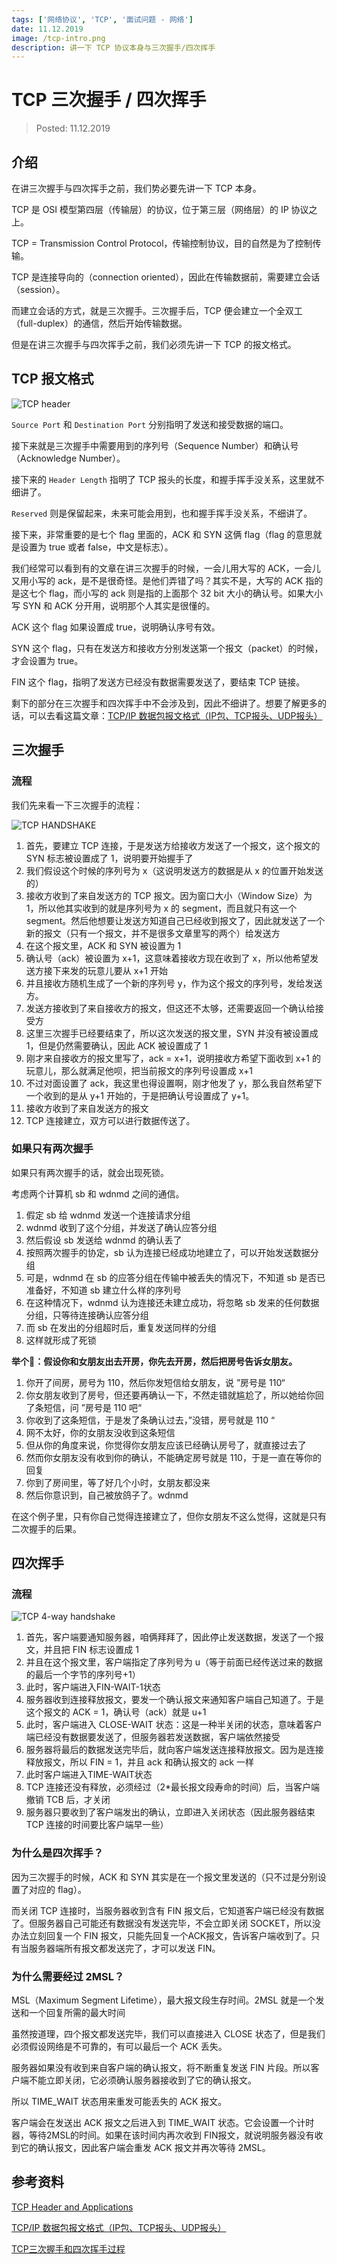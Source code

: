```yaml
---
tags: ['网络协议', 'TCP', '面试问题 - 网络']
date: 11.12.2019
image: /tcp-intro.png
description: 讲一下 TCP 协议本身与三次握手/四次挥手
---
```


# TCP 三次握手 / 四次挥手

> Posted: 11.12.2019

<Tag />

## 介绍

在讲三次握手与四次挥手之前，我们势必要先讲一下 TCP 本身。

TCP 是 OSI 模型第四层（传输层）的协议，位于第三层（网络层）的 IP 协议之上。

TCP = Transmission Control Protocol，传输控制协议，目的自然是为了控制传输。

TCP 是连接导向的（connection oriented），因此在传输数据前，需要建立会话（session）。

而建立会话的方式，就是三次握手。三次握手后，TCP 便会建立一个全双工（full-duplex）的通信，然后开始传输数据。

但是在讲三次握手与四次挥手之前，我们必须先讲一下 TCP 的报文格式。

## TCP 报文格式

![TCP header](/tcp-header.png)

`Source Port` 和 `Destination Port` 分别指明了发送和接受数据的端口。

接下来就是三次握手中需要用到的序列号（Sequence Number）和确认号（Acknowledge Number）。

接下来的 `Header Length` 指明了 TCP 报头的长度，和握手挥手没关系，这里就不细讲了。

`Reserved` 则是保留起来，未来可能会用到，也和握手挥手没关系，不细讲了。

接下来，非常重要的是七个 flag 里面的，ACK 和 SYN 这俩 flag（flag 的意思就是设置为 true 或者 false，中文是标志）。

我们经常可以看到有的文章在讲三次握手的时候，一会儿用大写的 ACK，一会儿又用小写的 ack，是不是很奇怪。是他们弄错了吗？其实不是，大写的 ACK 指的是这七个 flag，而小写的 ack 则是指的上面那个 32 bit 大小的确认号。如果大小写 SYN 和 ACK 分开用，说明那个人其实是很懂的。

ACK 这个 flag 如果设置成 true，说明确认序号有效。

SYN 这个 flag，只有在发送方和接收方分别发送第一个报文（packet）的时候，才会设置为 true。

FIN 这个 flag，指明了发送方已经没有数据需要发送了，要结束 TCP 链接。

剩下的部分在三次握手和四次挥手中不会涉及到，因此不细讲了。想要了解更多的话，可以去看这篇文章：[TCP/IP 数据包报文格式（IP包、TCP报头、UDP报头）](https://blog.51cto.com/lyhbwwk/2162568)


## 三次握手

### 流程

我们先来看一下三次握手的流程：

![TCP HANDSHAKE](/tcp-handshake.png)

1. 首先，要建立 TCP 连接，于是发送方给接收方发送了一个报文，这个报文的 SYN 标志被设置成了 1，说明要开始握手了
2. 我们假设这个时候的序列号为 x（这说明发送方的数据是从 x 的位置开始发送的）
3. 接收方收到了来自发送方的 TCP 报文。因为窗口大小（Window Size）为 1，所以他其实收到的就是序列号为 x 的 segment，而且就只有这一个 segment。然后他想要让发送方知道自己已经收到报文了，因此就发送了一个新的报文（只有一个报文，并不是很多文章里写的两个）给发送方
4. 在这个报文里，ACK 和 SYN 被设置为 1
5. 确认号（ack）被设置为 x+1，这意味着接收方现在收到了 x，所以他希望发送方接下来发的玩意儿要从 x+1 开始
6. 并且接收方随机生成了一个新的序列号 y，作为这个报文的序列号，发给发送方。
7. 发送方接收到了来自接收方的报文，但这还不太够，还需要返回一个确认给接受方
8. 这里三次握手已经要结束了，所以这次发送的报文里，SYN 并没有被设置成 1，但是仍然需要确认，因此 ACK 被设置成了 1
9. 刚才来自接收方的报文里写了，ack = x+1，说明接收方希望下面收到 x+1 的玩意儿，那么就满足他呗，把当前报文的序列号设置成 x+1
10. 不过对面设置了 ack，我这里也得设置啊，刚才他发了 y，那么我自然希望下一个收到的是从 y+1 开始的，于是把确认号设置成了 y+1。
11. 接收方收到了来自发送方的报文
12. TCP 连接建立，双方可以进行数据传送了。

### 如果只有两次握手

如果只有两次握手的话，就会出现死锁。

考虑两个计算机 sb 和 wdnmd 之间的通信。

1. 假定 sb 给 wdnmd 发送一个连接请求分组
2. wdnmd 收到了这个分组，并发送了确认应答分组
3. 然后假设 sb 发送给 wdnmd 的确认丢了
4. 按照两次握手的协定，sb 认为连接已经成功地建立了，可以开始发送数据分组
5. 可是，wdnmd 在 sb 的应答分组在传输中被丢失的情况下，不知道 sb 是否已准备好，不知道 sb 建立什么样的序列号
6. 在这种情况下，wdnmd 认为连接还未建立成功，将忽略 sb 发来的任何数据分组，只等待连接确认应答分组
7. 而 sb 在发出的分组超时后，重复发送同样的分组
8. 这样就形成了死锁

<span v-p>**举个🌰：假设你和女朋友出去开房，你先去开房，然后把房号告诉女朋友。**</span>

1. 你开了间房，房号为 110，然后你发短信给女朋友，说 ”房号是 110“
2. 你女朋友收到了房号，但还要再确认一下，不然走错就尴尬了，所以她给你回了条短信，问 ”房号是 110 吧“
3. 你收到了这条短信，于是发了条确认过去，”没错，房号就是 110 “
4. 网不太好，你的女朋友没收到这条短信
5. 但从你的角度来说，你觉得你女朋友应该已经确认房号了，就直接过去了
6. 然而你女朋友没有收到你的确认，不能确定房号就是 110，于是一直在等你的回复
7. 你到了房间里，等了好几个小时，女朋友都没来
8. 然后你意识到，自己被放鸽子了。wdnmd

在这个例子里，只有你自己觉得连接建立了，但你女朋友不这么觉得，这就是只有二次握手的后果。

## 四次挥手

### 流程

![TCP 4-way handshake](/tcp-handshake4.png)

1. 首先，客户端要通知服务器，咱俩拜拜了，因此停止发送数据，发送了一个报文，并且把 FIN 标志设置成 1
2. 并且在这个报文里，客户端指定了序列号为 u（等于前面已经传送过来的数据的最后一个字节的序列号+1）
3. 此时，客户端进入FIN-WAIT-1状态
4. 服务器收到连接释放报文，要发一个确认报文来通知客户端自己知道了。于是这个报文的 ACK = 1，确认号（ack）就是 u+1
5. 此时，客户端进入 CLOSE-WAIT 状态：这是一种半关闭的状态，意味着客户端已经没有数据要发送了，但服务器若发送数据，客户端依然接受
6. 服务器将最后的数据发送完毕后，就向客户端发送连接释放报文。因为是连接释放报文，所以 FIN = 1，并且 ack 和确认报文的 ack 一样
7. 此时客户端进入TIME-WAIT状态
8. TCP 连接还没有释放，必须经过（2*最长报文段寿命的时间）后，当客户端撤销 TCB 后，才关闭
9. 服务器只要收到了客户端发出的确认，立即进入关闭状态（因此服务器结束 TCP 连接的时间要比客户端早一些）

### 为什么是四次挥手？

因为三次握手的时候，ACK 和 SYN 其实是在一个报文里发送的（只不过是分别设置了对应的 flag）。

而关闭 TCP 连接时，当服务器收到含有 FIN 报文后，它知道客户端已经没有数据了。但服务器自己可能还有数据没有发送完毕，不会立即关闭 SOCKET，所以没办法立刻回复一个 FIN 报文，只能先回复一个ACK报文，告诉客户端收到了。只有当服务器端所有报文都发送完了，才可以发送 FIN。

### 为什么需要经过 2MSL？

MSL（Maximum Segment Lifetime），最大报文段生存时间。2MSL 就是一个发送和一个回复所需的最大时间

虽然按道理，四个报文都发送完毕，我们可以直接进入 CLOSE 状态了，但是我们必须假设网络是不可靠的，有可以最后一个 ACK 丢失。

服务器如果没有收到来自客户端的确认报文，将不断重复发送 FIN 片段。所以客户端不能立即关闭，它必须确认服务器接收到了它的确认报文。

所以 TIME_WAIT 状态用来重发可能丢失的 ACK 报文。

客户端会在发送出 ACK 报文之后进入到 TIME_WAIT 状态。它会设置一个计时器，等待2MSL的时间。如果在该时间内再次收到 FIN报文，就说明服务器没有收到它的确认报文，因此客户端会重发 ACK 报文并再次等待 2MSL。

## 参考资料

[TCP Header and Applications](https://www.udemy.com/course/complete-networking-fundamentals-course-ccna-start/learn/lecture/4485826#overview)

[TCP/IP 数据包报文格式（IP包、TCP报头、UDP报头）](https://blog.51cto.com/lyhbwwk/2162568)

[TCP三次握手和四次挥手过程](https://www.cnblogs.com/Andya/p/7272462.html)

<Disqus />